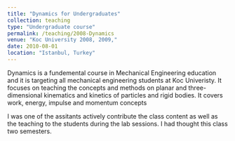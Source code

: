 ```yaml
---
title: "Dynamics for Undergraduates"
collection: teaching
type: "Undergraduate course"
permalink: /teaching/2008-Dynamics
venue: "Koc University 2008, 2009,"
date: 2010-08-01
location: "Istanbul, Turkey"
---
```


Dynamics is a fundemental course in Mechanical Engineering education and 
it is targeting all mechanical engineering students at Koc Univeristy. It
focuses on teaching the concepts and methods on planar and three-dimensional 
kinematics and kinetics of particles and rigid bodies. It covers work, energy, 
impulse and momentum concepts

I was one of the assitants actively contribute the class content as well as the
teaching to the students during the lab sessions. I had thought this class two
semesters.